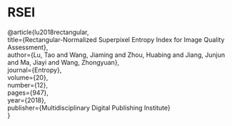 # RSEI

@article{lu2018rectangular, <br>
  title={Rectangular-Normalized Superpixel Entropy Index for Image Quality Assessment}, <br>
  author={Lu, Tao and Wang, Jiaming and Zhou, Huabing and Jiang, Junjun and Ma, Jiayi and Wang, Zhongyuan}, <br>
  journal={Entropy}, <br>
  volume={20}, <br>
  number={12}, <br>
  pages={947}, <br>
  year={2018}, <br>
  publisher={Multidisciplinary Digital Publishing Institute} <br>
}
